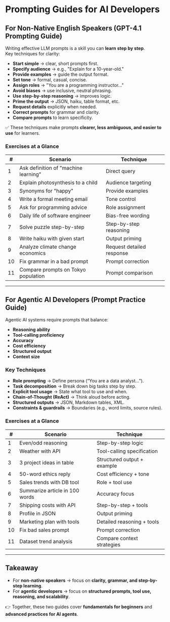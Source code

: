 # Prompting Guides for AI Developers

## **For Non-Native English Speakers (GPT-4.1 Prompting Guide)**

Writing effective LLM prompts is a skill you can **learn step by step**.  
Key techniques for clarity:  
- **Start simple** → clear, short prompts first.  
- **Specify audience** → e.g., "Explain for a 10-year-old."  
- **Provide examples** → guide the output format.  
- **Set tone** → formal, casual, concise.  
- **Assign roles** → "You are a programming instructor…"  
- **Avoid biases** → use inclusive, neutral phrasing.  
- **Use step-by-step reasoning** → improves logic.  
- **Prime the output** → JSON, haiku, table format, etc.  
- **Request details** explicitly when needed.  
- **Correct prompts** for grammar and clarity.  
- **Compare prompts** to learn specificity.  

✅ These techniques make prompts **clearer, less ambiguous, and easier to use** for learners.

### Exercises at a Glance

| # | Scenario                               | Technique                  |
|---|----------------------------------------|----------------------------|
| 1 | Ask definition of "machine learning"   | Direct query               |
| 2 | Explain photosynthesis to a child      | Audience targeting         |
| 3 | Synonyms for "happy"                   | Provide examples           |
| 4 | Write a formal meeting email           | Tone control               |
| 5 | Ask for programming advice             | Role assignment            |
| 6 | Daily life of software engineer        | Bias-free wording          |
| 7 | Solve puzzle step-by-step              | Step-by-step reasoning     |
| 8 | Write haiku with given start           | Output priming             |
| 9 | Analyze climate change economics       | Request detailed response  |
| 10| Fix grammar in a bad prompt            | Prompt correction          |
| 11| Compare prompts on Tokyo population    | Prompt comparison          |

---

## **For Agentic AI Developers (Prompt Practice Guide)**

Agentic AI systems require prompts that balance:  
- **Reasoning ability**  
- **Tool-calling proficiency**  
- **Accuracy**  
- **Cost efficiency**  
- **Structured output**  
- **Context size**  

### Key Techniques
- **Role prompting** → Define persona (“You are a data analyst…”).  
- **Task decomposition** → Break down big tasks step by step.  
- **Explicit tool usage** → State what tool to use and when.  
- **Chain-of-Thought (ReAct)** → Think aloud before acting.  
- **Structured outputs** → JSON, Markdown tables, XML.  
- **Constraints & guardrails** → Boundaries (e.g., word limits, source rules).  

### Exercises at a Glance

| # | Scenario                              | Technique                  |
|---|---------------------------------------|----------------------------|
| 1 | Even/odd reasoning                    | Step-by-step logic         |
| 2 | Weather with API                      | Tool-calling specification |
| 3 | 3 project ideas in table              | Structured output + example|
| 4 | 50-word ethics reply                  | Cost efficiency + tone     |
| 5 | Sales trends with DB tool             | Role + tool use            |
| 6 | Summarize article in 100 words        | Accuracy focus             |
| 7 | Shipping costs with API               | Step-by-step + tools       |
| 8 | Profile in JSON                       | Output priming             |
| 9 | Marketing plan with tools             | Detailed reasoning + tools |
| 10| Fix bad sales prompt                  | Prompt correction          |
| 11| Dataset trend analysis                | Compare context strategies |

---

## **Takeaway**

- For **non-native speakers** → focus on **clarity, grammar, and step-by-step learning**.  
- For **agentic developers** → focus on **structured prompts, tool use, reasoning, and scalability**.  

👉 Together, these two guides cover **fundamentals for beginners** and **advanced practices for AI agents**.
